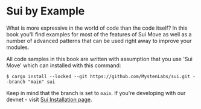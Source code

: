 # Sui by Example

What is more expressive in the world of code than the code itself? In this book you'll find examples for most of the features of Sui Move as well as a number of advanced patterns that can be used right away to improve your modules.

All code samples in this book are written with assumption that you use 'Sui Move' which can installed with this command:
```
$ cargo install --locked --git https://github.com/MystenLabs/sui.git --branch "main" sui
```

Keep in mind that the branch is set to `main`. If you're developing with our devnet - visit [Sui Installation page](https://docs.sui.io/build/install#binaries).
